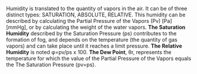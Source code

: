 Humidity is translated to the quantity of vapors in the air. It can be of three distinct types: SATURATION, ABSOLUTE, RELATIVE. This humidity can be described by calculating the Partial Pressure of the Vapors (Pv) [Pa][mmHg], or by calculating the weight of the water vapors. **The Saturation Humidity** described by the Saturation Pressure (ps) contributes to the formation of fog, and depends on the temperature (the quantity of gas vapors) and can take place until it reaches a limit pressure. **The Relative Humidity** is noted φ=pv/ps x 100. **The Dew Point**, θr, represents the temperature for which the value of the Partial Pressure of the Vapors equals the The Saturation Pressure (pv=ps). 